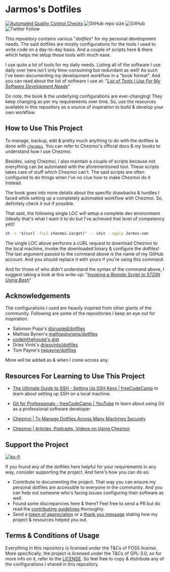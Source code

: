 # Jarmos's Dotfiles

[![Automated Quality Control Checks](https://github.com/Jarmos-san/dotfiles/actions/workflows/main.yml/badge.svg?branch=main)](https://github.com/Jarmos-san/dotfiles/actions/workflows/main.yml)
![GitHub repo size](https://img.shields.io/github/repo-size/Jarmos-san/dotfiles?label=Repo%20Size&logo=GitHub&style=flat-square)
![GitHub](https://img.shields.io/github/license/Jarmos-san/dotfiles?label=License&logo=GitHub&style=flat-square)
![Twitter Follow](https://img.shields.io/twitter/follow/Jarmosan?style=social)

This repository contains various "_dotfiles_" for my personal development needs.
The said dotfiles are mostly configurations for the tools I used to write code
on a day-to-day basis. And a couple of scripts here & there which helps me setup
those tools with much ease.

I use quite a lot of tools for my daily needs. Listing all of the software I use
daily over here isn't only time-consuming but redundant as well! As such I've
been documenting my development workflow in a "book format". And you can read
about the list of software I use at:
"[_List of Tools I Use For My Software Development Needs_](https://dev-workflow.vercel.app/tools-used)"

Do note, the book & the underlying configurations are ever-changing! They keep
changing as per my requirements over time. So, use the resources available in
this repository as a source of inspiration to build & develop your own workflow.

## How to Use This Project

To manage, backup, edit & pretty much anything to do with the dotfiles is done
with [`chezmoi`](https://chezmoi.io). You can refer to Chezmoi's official docs &
my books to understand how I use Chezmoi.

Besides, using Chezmoi, I also maintain a couple of scripts because not
everything can be automated with the aforementioned tool. These scripts takes
care of stuff which Chezmoi can't. The said scripts are often configured to do
things when I've no clue how to make Chezmoi do it instead.

The book goes into more details about the specific drawbacks & hurdles I faced
while setting up a completely automated workflow with Chezmoi. So, definitely
check it out if possible.

That said, the following single LOC will setup a complete dev environment
(ideally that's what I want it to do but I've achieved that level of competency
yet)!

```bash
sh -c "$(curl -fsLS chezmoi.io/get)" -- init --apply Jarmos-san
```

The single LOC above performs a cURL request to download Chezmoi to the local
machine, invoke the downloaded binary & configure the dotfiles! The last
argument passed to the command above is the name of my GitHub account. And you
should replace it with yours if you're using this command.

And for those of who didn't understand the syntax of the command above, I
suggest taking a look at this write-up:
"[_Invoking a Remote Script to STDIN Using Bash_](https://til-jarmos.vercel.app/invoking-remote-script-to-bash)"

## Acknowledgements

The configurations I used are heavily inspired from other giants of the
community. Following are some of the repositories I keep an eye out for
inspiration.

- Salomon Popp's [disrupted/dotfiles](https://github.com/disrupted/dotfiles)
- Mathias Bynen's
  [mathiasbynens/dotfiles](https://github.com/mathiasbynens/dotfiles)
- [codeinthehouse's gist](https://gist.githubusercontent.com/codeinthehole/26b37efa67041e1307db/raw/67c06401c3cdb7f7f96aa9054e95cbe0e473b7f0/osx_bootstrap.sh)
- Dries Vints's [driesvints/dotfiles](https://github.com/driesvints/dotfiles)
- Tom Payne's [twpayne/dotfiles](https://github.com/twpayne/dotfiles)

More will be added as & when I come across any.

## Resources For Learning to Use This Project

- [The Ultimate Guide to SSH - Setting Up SSH Keys | freeCodeCamp](https://www.freecodecamp.org/news/the-ultimate-guide-to-ssh-setting-up-ssh-keys)
  to learn about setting up SSH on a local machine.

- [Git for Professionals - freeCodeCamp | YouTube](https://youtu.be/Uszj_k0DGsg)
  to learn about using Git as a professional software developer

- [Chezmoi | To Manage Dotfiles Across Many Machines Securely](https://www.chezmoi.io/links/articles-podcasts-and-videos/)

- [Chezmoi | Articles, Podcasts, Videos on Using Chezmoi](https://www.chezmoi.io/links/articles-podcasts-and-videos)

## Support the Project

[![ko-fi](https://ko-fi.com/img/githubbutton_sm.svg)](https://ko-fi.com/jarmos)

If you found any of the dotfiles here helpful for your requirements in any way,
consider supporting the project. And here's how you can do so:

- Contribute to documenting the project. That way you can ensure my personal
  dotfiles are accessible to everyone in the community. And you can help out
  someone who's facing issues configuring their software as well.
- Found some discrepancies here & there? Feel free to send a PR but do read the
  [contributing guidelines](./.github/CONTRIBUTING.md) thoroughly.
- Send a [token of appreciation](https://ko-fi.com/jarmos) or a
  [thank you message](https://saythanks.io/to/somraj.1994) stating how my
  project & resources helped you out.

## Terms & Conditions of Usage

Everything in this repository is licensed under the T&Cs of FOSS license. More
specifically, the project is licensed under the T&Cs of GPL-3.0, so for more
info on it, refer to the [LICENSE](./LICENSE). So feel free to copy & distribute
any of the configurations I shared in this repository.
